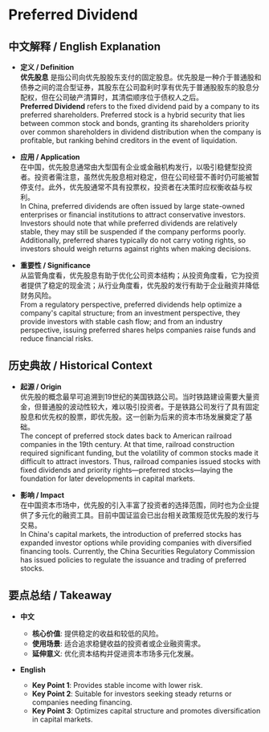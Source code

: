 # Preferred Dividend

## 中文解释 / English Explanation

* **定义 / Definition**  
  **优先股息** 是指公司向优先股股东支付的固定股息。优先股是一种介于普通股和债券之间的混合型证券，其股东在公司盈利时享有优先于普通股股东的股息分配权，但在公司破产清算时，其清偿顺序位于债权人之后。  
  **Preferred Dividend** refers to the fixed dividend paid by a company to its preferred shareholders. Preferred stock is a hybrid security that lies between common stock and bonds, granting its shareholders priority over common shareholders in dividend distribution when the company is profitable, but ranking behind creditors in the event of liquidation.

* **应用 / Application**  
  在中国，优先股息通常由大型国有企业或金融机构发行，以吸引稳健型投资者。投资者需注意，虽然优先股息相对稳定，但在公司经营不善时仍可能被暂停支付。此外，优先股通常不具有投票权，投资者在决策时应权衡收益与权利。  
  In China, preferred dividends are often issued by large state-owned enterprises or financial institutions to attract conservative investors. Investors should note that while preferred dividends are relatively stable, they may still be suspended if the company performs poorly. Additionally, preferred shares typically do not carry voting rights, so investors should weigh returns against rights when making decisions.

* **重要性 / Significance**  
  从监管角度看，优先股息有助于优化公司资本结构；从投资角度看，它为投资者提供了稳定的现金流；从行业角度看，优先股的发行有助于企业融资并降低财务风险。  
  From a regulatory perspective, preferred dividends help optimize a company's capital structure; from an investment perspective, they provide investors with stable cash flow; and from an industry perspective, issuing preferred shares helps companies raise funds and reduce financial risks.

## 历史典故 / Historical Context

* **起源 / Origin**  
  优先股的概念最早可追溯到19世纪的美国铁路公司。当时铁路建设需要大量资金，但普通股的波动性较大，难以吸引投资者。于是铁路公司发行了具有固定股息和优先权的股票，即优先股。这一创新为后来的资本市场发展奠定了基础。  
  The concept of preferred stock dates back to American railroad companies in the 19th century. At that time, railroad construction required significant funding, but the volatility of common stocks made it difficult to attract investors. Thus, railroad companies issued stocks with fixed dividends and priority rights—preferred stocks—laying the foundation for later developments in capital markets.

* **影响 / Impact**  
  在中国资本市场中，优先股的引入丰富了投资者的选择范围，同时也为企业提供了多元化的融资工具。目前中国证监会已出台相关政策规范优先股的发行与交易。  
  In China's capital markets, the introduction of preferred stocks has expanded investor options while providing companies with diversified financing tools. Currently, the China Securities Regulatory Commission has issued policies to regulate the issuance and trading of preferred stocks.

## 要点总结 / Takeaway

* **中文**  
  - **核心价值**: 提供稳定的收益和较低的风险。  
  - **使用场景**: 适合追求稳健收益的投资者或企业融资需求。  
  - **延伸意义**: 优化资本结构并促进资本市场多元化发展。

* **English**  
  - **Key Point 1**: Provides stable income with lower risk.  
  - **Key Point 2**: Suitable for investors seeking steady returns or companies needing financing.  
  - **Key Point 3**: Optimizes capital structure and promotes diversification in capital markets.